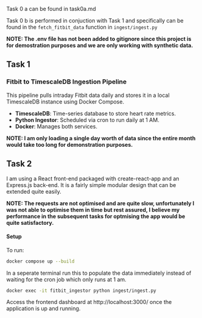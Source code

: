 Task 0 a can be found in task0a.md

Task 0 b is performed in conjuction with Task 1 and specifically can be found in the `fetch_fitbit_data` function in `ingest/ingest.py`

**NOTE: The .env file has not been added to gitignore since this project is for demostration purposes and we are only working with synthetic data.**

## Task 1

### Fitbit to TimescaleDB Ingestion Pipeline

This pipeline pulls intraday Fitbit data daily and stores it in a local TimescaleDB instance using Docker Compose.

- **TimescaleDB**: Time-series database to store heart rate metrics.
- **Python Ingestor**: Scheduled via cron to run daily at 1 AM.
- **Docker**: Manages both services.

**NOTE: I am only loading a single day worth of data since the entire month would take too long for demonstration purposes.**

## Task 2

I am using a React front-end packaged with create-react-app and an Express.js back-end. It is a fairly simple modular design that can be extended quite easily.

**NOTE: The requests are not optimised and are quite slow, unfortunately I was not able to optimise them in time but rest assured, I believe my performance in the subsequent tasks for optmising the app would be quite satisfactory.**

#### Setup

To run:

```bash
docker compose up --build
```

In a seperate terminal run this to populate the data immediately instead of waiting for the cron job which only runs at 1 am.

```bash
docker exec -it fitbit_ingestor python ingest/ingest.py

```

Access the frontend dashboard at http://localhost:3000/ once the application is up and running.
